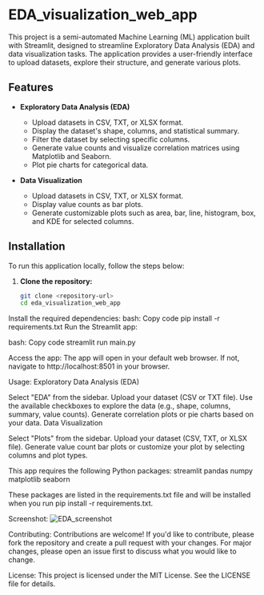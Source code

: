 # EDA_visualization_web_app
This project is a semi-automated Machine Learning (ML) application built with Streamlit, designed to streamline Exploratory Data Analysis (EDA) and data visualization tasks. The application provides a user-friendly interface to upload datasets, explore their structure, and generate various plots.

## Features

- **Exploratory Data Analysis (EDA)**
  - Upload datasets in CSV, TXT, or XLSX format.
  - Display the dataset's shape, columns, and statistical summary.
  - Filter the dataset by selecting specific columns.
  - Generate value counts and visualize correlation matrices using Matplotlib and Seaborn.
  - Plot pie charts for categorical data.

- **Data Visualization**
  - Upload datasets in CSV, TXT, or XLSX format.
  - Display value counts as bar plots.
  - Generate customizable plots such as area, bar, line, histogram, box, and KDE for selected columns.

## Installation

To run this application locally, follow the steps below:

1. **Clone the repository:**
   ```bash
   git clone <repository-url>
   cd eda_visualization_web_app

Install the required dependencies:
bash:
Copy code
pip install -r requirements.txt
Run the Streamlit app:

bash:
Copy code
streamlit run main.py

Access the app:
The app will open in your default web browser. If not, navigate to http://localhost:8501 in your browser.

Usage:
Exploratory Data Analysis (EDA)

Select "EDA" from the sidebar.
Upload your dataset (CSV or TXT file).
Use the available checkboxes to explore the data (e.g., shape, columns, summary, value counts).
Generate correlation plots or pie charts based on your data.
Data Visualization

Select "Plots" from the sidebar.
Upload your dataset (CSV, TXT, or XLSX file).
Generate value count bar plots or customize your plot by selecting columns and plot types.

This app requires the following Python packages:
streamlit
pandas
numpy
matplotlib
seaborn

These packages are listed in the requirements.txt file and will be installed when you run pip install -r requirements.txt.

Screenshot:
![EDA_screenshot](https://github.com/user-attachments/assets/36cd48f0-54c3-4c29-a8be-28da9cd177e6)


Contributing:
Contributions are welcome! If you'd like to contribute, please fork the repository and create a pull request with your changes. For major changes, please open an issue first to discuss what you would like to change.

License:
This project is licensed under the MIT License. See the LICENSE file for details.
